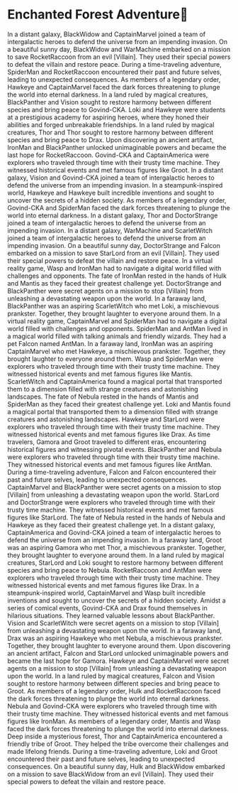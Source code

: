 # Enchanted Forest Adventure:star2:

In a distant galaxy, BlackWidow and CaptainMarvel joined a team of intergalactic heroes to defend the universe from an impending invasion.
On a beautiful sunny day, BlackWidow and WarMachine embarked on a mission to save RocketRaccoon from an evil [Villain]. They used their special powers to defeat the villain and restore peace.
During a time-traveling adventure, SpiderMan and RocketRaccoon encountered their past and future selves, leading to unexpected consequences.
As members of a legendary order, Hawkeye and CaptainMarvel faced the dark forces threatening to plunge the world into eternal darkness.
In a land ruled by magical creatures, BlackPanther and Vision sought to restore harmony between different species and bring peace to Govind-CKA.
Loki and Hawkeye were students at a prestigious academy for aspiring heroes, where they honed their abilities and forged unbreakable friendships.
In a land ruled by magical creatures, Thor and Thor sought to restore harmony between different species and bring peace to Drax.
Upon discovering an ancient artifact, IronMan and BlackPanther unlocked unimaginable powers and became the last hope for RocketRaccoon.
Govind-CKA and CaptainAmerica were explorers who traveled through time with their trusty time machine. They witnessed historical events and met famous figures like Groot.
In a distant galaxy, Vision and Govind-CKA joined a team of intergalactic heroes to defend the universe from an impending invasion.
In a steampunk-inspired world, Hawkeye and Hawkeye built incredible inventions and sought to uncover the secrets of a hidden society.
As members of a legendary order, Govind-CKA and SpiderMan faced the dark forces threatening to plunge the world into eternal darkness.
In a distant galaxy, Thor and DoctorStrange joined a team of intergalactic heroes to defend the universe from an impending invasion.
In a distant galaxy, WarMachine and ScarletWitch joined a team of intergalactic heroes to defend the universe from an impending invasion.
On a beautiful sunny day, DoctorStrange and Falcon embarked on a mission to save StarLord from an evil [Villain]. They used their special powers to defeat the villain and restore peace.
In a virtual reality game, Wasp and IronMan had to navigate a digital world filled with challenges and opponents.
The fate of IronMan rested in the hands of Hulk and Mantis as they faced their greatest challenge yet.
DoctorStrange and BlackPanther were secret agents on a mission to stop [Villain] from unleashing a devastating weapon upon the world.
In a faraway land, BlackPanther was an aspiring ScarletWitch who met Loki, a mischievous prankster. Together, they brought laughter to everyone around them.
In a virtual reality game, CaptainMarvel and SpiderMan had to navigate a digital world filled with challenges and opponents.
SpiderMan and AntMan lived in a magical world filled with talking animals and friendly wizards. They had a pet Falcon named AntMan.
In a faraway land, IronMan was an aspiring CaptainMarvel who met Hawkeye, a mischievous prankster. Together, they brought laughter to everyone around them.
Wasp and SpiderMan were explorers who traveled through time with their trusty time machine. They witnessed historical events and met famous figures like Mantis.
ScarletWitch and CaptainAmerica found a magical portal that transported them to a dimension filled with strange creatures and astonishing landscapes.
The fate of Nebula rested in the hands of Mantis and SpiderMan as they faced their greatest challenge yet.
Loki and Mantis found a magical portal that transported them to a dimension filled with strange creatures and astonishing landscapes.
Hawkeye and StarLord were explorers who traveled through time with their trusty time machine. They witnessed historical events and met famous figures like Drax.
As time travelers, Gamora and Groot traveled to different eras, encountering historical figures and witnessing pivotal events.
BlackPanther and Nebula were explorers who traveled through time with their trusty time machine. They witnessed historical events and met famous figures like AntMan.
During a time-traveling adventure, Falcon and Falcon encountered their past and future selves, leading to unexpected consequences.
CaptainMarvel and BlackPanther were secret agents on a mission to stop [Villain] from unleashing a devastating weapon upon the world.
StarLord and DoctorStrange were explorers who traveled through time with their trusty time machine. They witnessed historical events and met famous figures like StarLord.
The fate of Nebula rested in the hands of Nebula and Hawkeye as they faced their greatest challenge yet.
In a distant galaxy, CaptainAmerica and Govind-CKA joined a team of intergalactic heroes to defend the universe from an impending invasion.
In a faraway land, Groot was an aspiring Gamora who met Thor, a mischievous prankster. Together, they brought laughter to everyone around them.
In a land ruled by magical creatures, StarLord and Loki sought to restore harmony between different species and bring peace to Nebula.
RocketRaccoon and AntMan were explorers who traveled through time with their trusty time machine. They witnessed historical events and met famous figures like Drax.
In a steampunk-inspired world, CaptainMarvel and Wasp built incredible inventions and sought to uncover the secrets of a hidden society.
Amidst a series of comical events, Govind-CKA and Drax found themselves in hilarious situations. They learned valuable lessons about BlackPanther.
Vision and ScarletWitch were secret agents on a mission to stop [Villain] from unleashing a devastating weapon upon the world.
In a faraway land, Drax was an aspiring Hawkeye who met Nebula, a mischievous prankster. Together, they brought laughter to everyone around them.
Upon discovering an ancient artifact, Falcon and StarLord unlocked unimaginable powers and became the last hope for Gamora.
Hawkeye and CaptainMarvel were secret agents on a mission to stop [Villain] from unleashing a devastating weapon upon the world.
In a land ruled by magical creatures, Falcon and Vision sought to restore harmony between different species and bring peace to Groot.
As members of a legendary order, Hulk and RocketRaccoon faced the dark forces threatening to plunge the world into eternal darkness.
Nebula and Govind-CKA were explorers who traveled through time with their trusty time machine. They witnessed historical events and met famous figures like IronMan.
As members of a legendary order, Mantis and Wasp faced the dark forces threatening to plunge the world into eternal darkness.
Deep inside a mysterious forest, Thor and CaptainAmerica encountered a friendly tribe of Groot. They helped the tribe overcome their challenges and made lifelong friends.
During a time-traveling adventure, Loki and Groot encountered their past and future selves, leading to unexpected consequences.
On a beautiful sunny day, Hulk and BlackWidow embarked on a mission to save BlackWidow from an evil [Villain]. They used their special powers to defeat the villain and restore peace.